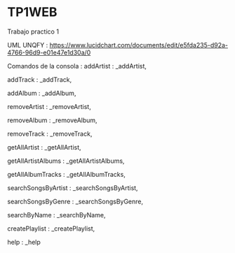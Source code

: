 # TP1WEB
Trabajo practico 1


UML UNQFY : https://www.lucidchart.com/documents/edit/e5fda235-d92a-4766-96d9-e01e47e1d30a/0


Comandos de la consola : 
  addArtist  : _addArtist,
  
  addTrack : _addTrack,
  
  addAlbum : _addAlbum,
  
  removeArtist : _removeArtist,
  
  removeAlbum : _removeAlbum,
  
  removeTrack : _removeTrack,
  
  getAllArtist : _getAllArtist,
  
  getAllArtistAlbums : _getAllArtistAlbums,
  
  getAllAlbumTracks : _getAllAlbumTracks,
  
  searchSongsByArtist : _searchSongsByArtist,
  
  searchSongsByGenre : _searchSongsByGenre,
  
  searchByName : _searchByName,
  
  createPlaylist : _createPlaylist,
  
  help : _help
